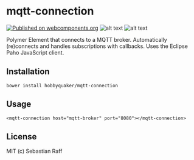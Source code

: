 # mqtt-connection

[![Published on webcomponents.org](https://img.shields.io/badge/webcomponents.org-published-blue.svg)](https://www.webcomponents.org/element/hobbyquaker/mqtt-connection)
![alt text][shield-polymer] 
![alt text][shield-license]

Polymer Element that connects to a MQTT broker. Automatically (re)connects and handles subscriptions with callbacks. 
Uses the Eclipse Paho JavaScript client.


## Installation

`bower install hobbyquaker/mqtt-connection`


## Usage

`<mqtt-connection host="mqtt-broker" port="8080"></mqtt-connection>`


## License

MIT (c) Sebastian Raff

[shield-license]: https://img.shields.io/badge/license-MIT-blue.svg "License: MIT"
[shield-polymer]: https://img.shields.io/badge/polymer%20version-2.0-green.svg "Polymer Version: 2.0"
